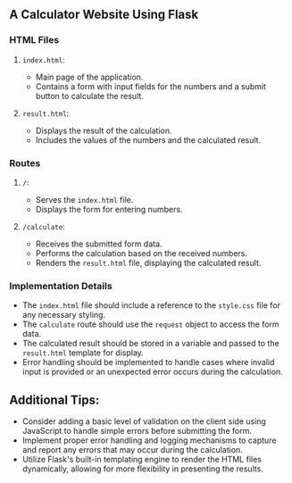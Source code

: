 ## A Calculator Website Using Flask

### HTML Files
1. `index.html`:
   - Main page of the application.
   - Contains a form with input fields for the numbers and a submit button to calculate the result.

2. `result.html`:
   - Displays the result of the calculation.
   - Includes the values of the numbers and the calculated result.

### Routes
1. `/`:
   - Serves the `index.html` file.
   - Displays the form for entering numbers.

2. `/calculate`:
   - Receives the submitted form data.
   - Performs the calculation based on the received numbers.
   - Renders the `result.html` file, displaying the calculated result.

### Implementation Details
- The `index.html` file should include a reference to the `style.css` file for any necessary styling.
- The `calculate` route should use the `request` object to access the form data.
- The calculated result should be stored in a variable and passed to the `result.html` template for display.
- Error handling should be implemented to handle cases where invalid input is provided or an unexpected error occurs during the calculation.

## Additional Tips:
- Consider adding a basic level of validation on the client side using JavaScript to handle simple errors before submitting the form.
- Implement proper error handling and logging mechanisms to capture and report any errors that may occur during the calculation.
- Utilize Flask's built-in templating engine to render the HTML files dynamically, allowing for more flexibility in presenting the results.